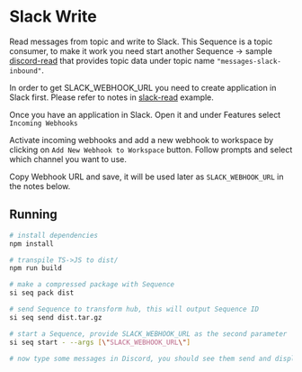 # Slack Write

Read messages from topic and write to Slack. This Sequence is a topic consumer, to make it work you need start another Sequence → sample [discord-read](../discord-read/) that provides topic data  under topic name `"messages-slack-inbound"`.

In order to get SLACK_WEBHOOK_URL you need to create application in Slack first.
Please refer to notes in [slack-read](../slack-read/) example.

Once you have an application in Slack. Open it and under Features select `Incoming Webhooks`

Activate incoming webhooks and add a new webhook to workspace by clicking on `Add New Webhook to Workspace` button. Follow prompts and select which channel you want to use.

Copy Webhook URL and save, it will be used later as `SLACK_WEBHOOK_URL` in the notes below.

## Running

```bash
# install dependencies
npm install

# transpile TS->JS to dist/
npm run build

# make a compressed package with Sequence
si seq pack dist

# send Sequence to transform hub, this will output Sequence ID
si seq send dist.tar.gz

# start a Sequence, provide SLACK_WEBHOOK_URL as the second parameter
si seq start - --args [\"SLACK_WEBHOOK_URL\"]

# now type some messages in Discord, you should see them send and displayed in Slack on the dedicated #channel
```
